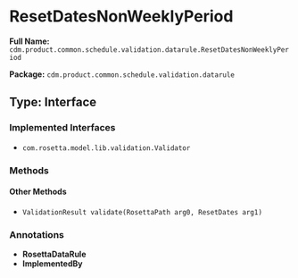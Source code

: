 # ResetDatesNonWeeklyPeriod

**Full Name:** `cdm.product.common.schedule.validation.datarule.ResetDatesNonWeeklyPeriod`

**Package:** `cdm.product.common.schedule.validation.datarule`

## Type: Interface

### Implemented Interfaces

- `com.rosetta.model.lib.validation.Validator`

### Methods

#### Other Methods

- `ValidationResult validate(RosettaPath arg0, ResetDates arg1)`

### Annotations

- **RosettaDataRule**
- **ImplementedBy**

